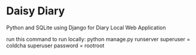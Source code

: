 # Daisy Diary
 Python and SQLite using Django for Diary Local Web Application 


 run this command to run locally: python manage.py runserver
 superuser = coldcha
 superuser password = rootroot
